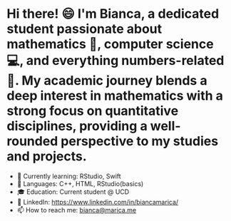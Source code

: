 # Hi there! 😄 I'm Bianca, a dedicated student passionate about mathematics 📑, computer science 💻, and everything numbers-related 🧮. My academic journey blends a deep interest in mathematics with a strong focus on quantitative disciplines, providing a well-rounded perspective to my studies and projects.

- 🌱 Currently learning: RStudio, Swift
- 💼 Languages: C++, HTML, RStudio(basics)
- 🎓 Education: Current student @ UCD 
- 💬 LinkedIn: https://www.linkedin.com/in/biancamarica/ 
- 📫 How to reach me: bianca@marica.me
